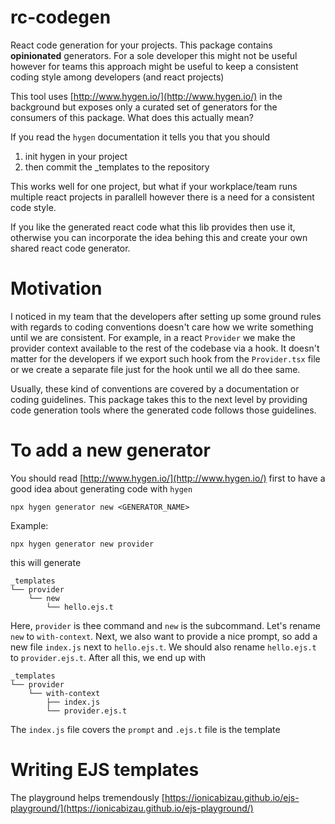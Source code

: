 # rc-codegen

React code generation for your projects. This package contains **opinionated** generators. For a sole
developer this might not be useful however for teams this approach might be useful to keep a consistent coding style among developers (and react projects)

This tool uses [http://www.hygen.io/](http://www.hygen.io/) in the background but exposes only a curated set of generators for the consumers of this package. What does this actually mean?

If you read the `hygen` documentation it tells you that you should

1. init hygen in your project
2. then commit the \_templates to the repository

This works well for one project, but what if your workplace/team runs multiple react projects in parallell however there is a need for a consistent code style.

If you like the generated react code what this lib provides then use it, otherwise you can incorporate the idea behing this and create your own shared react code generator.

# Motivation

I noticed in my team that the developers after setting up some ground rules with regards to coding conventions doesn't care how we write something until we are consistent. For example, in a react `Provider` we make the provider context available to the rest of the codebase via a hook. It doesn't matter for the developers if we export such hook from the `Provider.tsx` file or we create a separate file just for the hook until we all do thee same.

Usually, these kind of conventions are covered by a documentation or coding guidelines. This package takes this to the next level by providing code generation tools where the generated code follows those guidelines.

# To add a new generator

You should read [http://www.hygen.io/](http://www.hygen.io/) first to have a good idea about generating code with `hygen`

```shell
npx hygen generator new <GENERATOR_NAME>
```

Example:

```shell
npx hygen generator new provider
```

this will generate

```
_templates
└── provider
    └── new
        └── hello.ejs.t
```

Here, `provider` is thee command and `new` is the subcommand. Let's rename `new` to `with-context`. Next, we also want to provide a nice prompt, so add a new file `index.js` next to `hello.ejs.t`. We should also rename `hello.ejs.t` to `provider.ejs.t`. After all this, we end up with

```
_templates
└── provider
    └── with-context
        ├── index.js
        └── provider.ejs.t
```

The `index.js` file covers the `prompt` and `.ejs.t` file is the template

# Writing EJS templates

The playground helps tremendously [https://ionicabizau.github.io/ejs-playground/](https://ionicabizau.github.io/ejs-playground/)
